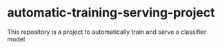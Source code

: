 # automatic-training-serving-project
This repository is a project to automatically train and serve a classifier model
